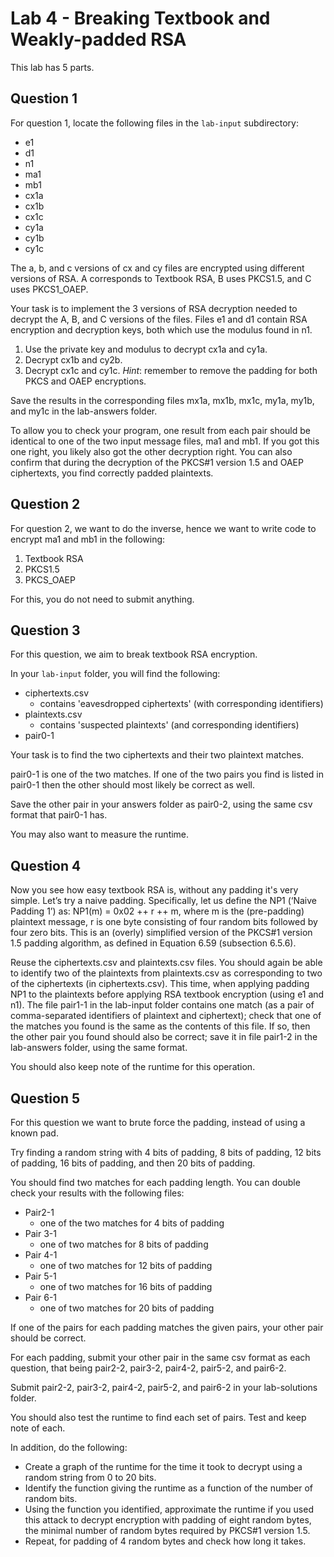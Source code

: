 
# Lab 4 - Breaking Textbook and Weakly-padded RSA
This lab has 5 parts. 

## Question 1
For question 1, locate the following files in the `lab-input` subdirectory:

 - e1
 - d1
 - n1
 - ma1
 - mb1
 - cx1a
 - cx1b
 - cx1c
 - cy1a
 - cy1b
 - cy1c

The a, b, and c versions of cx and cy files are encrypted using different versions of RSA. A corresponds to Textbook RSA, B uses PKCS1.5, and C uses PKCS1_OAEP.

Your task is to implement the 3 versions of RSA decryption needed to decrypt the A, B, and C versions of the files. Files e1 and d1 contain RSA encryption and decryption keys, both which use the modulus found in n1. 

 1. Use the private key and modulus to decrypt cx1a and cy1a.
 2. Decrypt cx1b and cy2b.
 3. Decrypt cx1c and cy1c.
*Hint*: remember to remove the padding for both PKCS and OAEP encryptions.

Save the results in the corresponding files mx1a,
mx1b, mx1c, my1a, my1b, and my1c in the lab-answers folder. 

To allow you to check your program, one result from each pair should be identical
to one of the two input message files, ma1 and mb1. If you got this one
right, you likely also got the other decryption right. You can also
confirm that during the decryption of the PKCS#1 version 1.5 and OAEP
ciphertexts, you find correctly padded plaintexts.

## Question 2
For question 2, we want to do the inverse, hence we want to write code to encrypt ma1 and mb1 in the following:

 1. Textbook RSA
 2. PKCS1.5
 3. PKCS_OAEP

For this, you do not need to submit anything.

## Question 3

For this question, we aim to break textbook RSA encryption.

In your `lab-input` folder, you will find the following:

 - ciphertexts.csv
	 - contains 'eavesdropped ciphertexts' (with corresponding identifiers)
- plaintexts.csv
	- contains 'suspected plaintexts' (and corresponding identifiers)
- pair0-1

Your task is to find the two ciphertexts and their two plaintext matches.

pair0-1 is one of the two matches. If one of the two pairs you find is listed in pair0-1 then the other should most likely be correct as well. 

Save the other pair in your answers folder as pair0-2, using the same csv format that pair0-1 has.

You may also want to measure the runtime.

## Question 4

Now you see how easy textbook RSA is, without any padding it's very simple. 
Let’s try a naive padding.
Specifically, let us define the NP1 (‘Naive Padding 1’) as: NP1(m) =
0x02 ++ r ++ m, where m is the (pre-padding) plaintext message, r is one
byte consisting of four random bits followed by four zero bits. This is an
(overly) simplified version of the PKCS#1 version 1.5 padding algorithm, as defined in Equation 6.59 (subsection 6.5.6).

Reuse the ciphertexts.csv and plaintexts.csv files. You should again be able
to identify two of the plaintexts from plaintexts.csv as corresponding to two
of the ciphertexts (in ciphertexts.csv). This time, when applying padding
NP1 to the plaintexts before applying RSA textbook encryption (using
e1 and n1). The file pair1-1 in the lab-input folder contains one match (as
a pair of comma-separated identifiers of plaintext and ciphertext); check
that one of the matches you found is the same as the contents of this file.
If so, then the other pair you found should also be correct; save it in file
pair1-2 in the lab-answers folder, using the same format. 

You should also keep note of the runtime for this operation.

## Question 5

For this question we want to brute force the padding, instead of using a known pad. 

Try finding a random string with 4 bits of padding, 8 bits of padding, 12 bits of padding, 16 bits of padding, and then 20 bits of padding. 

You should find two matches for each padding length. You can double check your results with the following files:

 - Pair2-1
	 - one of the two matches for 4 bits of padding
- Pair 3-1
	- one of two matches for 8 bits of padding
- Pair 4-1
	- one of two matches for 12 bits of padding
- Pair 5-1
	- one of two matches for 16 bits of padding
- Pair 6-1
	- one of two matches for 20 bits of padding

If one of the pairs for each padding matches the given pairs, your other pair should be correct.

For each padding, submit your other pair in the same csv format as each question, that being pair2-2, pair3-2, pair4-2, pair5-2, and pair6-2.

Submit pair2-2, pair3-2, pair4-2, pair5-2, and pair6-2 in your lab-solutions folder. 

You should also test the runtime to find each set of pairs. Test and keep note of each.

In addition, do the following:
- Create a graph of the runtime for the time it took to decrypt using
a random string from 0 to 20 bits.
- Identify the function giving the runtime as a function of the number
of random bits.
- Using the function you identified, approximate the runtime if you
used this attack to decrypt encryption with padding of eight random
bytes, the minimal number of random bytes required by PKCS#1
version 1.5.
- Repeat, for padding of 4 random bytes and check how long it takes.
